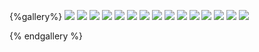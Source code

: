 {%gallery%}
![](/images/travel/enshi/Enshi-2023-01-04-(1).jpg)
![](/images/travel/enshi/Enshi-2023-01-04-(10).jpg)
![](/images/travel/enshi/Enshi-2023-01-04-(11).jpg)
![](/images/travel/enshi/Enshi-2023-01-04-(12).jpg)
![](/images/travel/enshi/Enshi-2023-01-04-(13).jpg)
![](/images/travel/enshi/Enshi-2023-01-04-(14).jpg)
![](/images/travel/enshi/Enshi-2023-01-04-(2).jpg)
![](/images/travel/enshi/Enshi-2023-01-04-(3).jpg)
![](/images/travel/enshi/Enshi-2023-01-04-(4).jpg)
![](/images/travel/enshi/Enshi-2023-01-04-(5).jpg)
![](/images/travel/enshi/Enshi-2023-01-04-(6).jpg)
![](/images/travel/enshi/Enshi-2023-01-04-(7).jpg)
![](/images/travel/enshi/Enshi-2023-01-04-(8).jpg)
![](/images/travel/enshi/Enshi-2023-01-04-(9).jpg)
![](/images/travel/enshi/Enshi-2023-01-04-.jpg)

{% endgallery %}